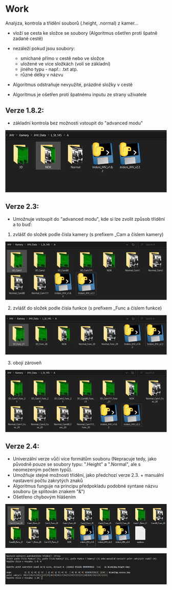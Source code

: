 # Work
Analýza, kontrola a třídění souborů (.height, .normal) z kamer...

- vloží se cesta ke složce se soubory (Algoritmus ošetřen proti špatně zadané cestě)
- nezáleží pokud jsou soubory: 
  - smíchané přímo v cestě nebo ve složce
  - uložené ve více složkách (volí se základní)
  - jiného typu - např.: .txt atp.
  - různé délky v názvu
                              
- Algoritmus odstraňuje nevyužité, prázdné složky v cestě
- Algoritmus je ošetřen proti špatnému inputu ze strany uživatele

## Verze 1.8.2:
- základní kontrola bez možnosti vstoupit do "advanced modu"

![ukázka verze 1.8.2](images/obrazek182.PNG)

## Verze 2.3:
- Umožnuje vstoupit do "advanced modu", kde si lze zvolit způsob třídění a to buď: 
1) zvlášť do složek podle čísla kamery (s prefixem _Cam a číslem kamery)

![ukázka verze 2.3-camera](images/23cam.PNG)

2) zvlášť do složek podle čísla funkce (s prefixem _Func a číslem funkce)

![ukázka verze 2.3-function](images/23func.PNG)

3) obojí zároveň

![ukázka verze 2.3-both](images/23both.PNG)

## Verze 2.4:
- Univerzální verze vůči více formátům souboru (Nepracuje tedy, jako původně pouze se soubory typu: ".Height" a ".Normal", ale s neomezeným počtem typů).
- Umožňuje stejné možnosti třídění, jako předchozí verze 2.3. + manuální nastavení počtu zakrytých znaků
- Algoritmus funguje na principu předpokladu podobné syntaxe názvu souboru (je splitován znakem "&")
- Ošetřeno chybovým hlášením

![ukázka verze 2.4-both](images/24_slozky.PNG)

![ukázka mannual. módu 2.4](images/24_manual.PNG)
